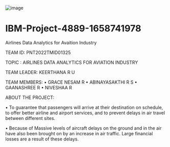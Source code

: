 ![image](https://user-images.githubusercontent.com/113972948/202466666-4ca13dbd-975b-46e5-be57-7150e9741dd1.png)

# IBM-Project-4889-1658741978


Airlines Data Analytics for Avaition Industry
 
 
 TEAM ID: PNT2022TMID01325
 
 TOPIC : AIRLINES DATA ANALYTICS FOR AVIATION INDUSTRY

TEAM LEADER:
  KEERTHANA R U


TEAM MEMBERS:
•	GRACE NESAM R
•	ABINAYASAKTHI R S
•	GAANASHREE R
•	NIVESHAA R


ABOUT THE PROJECT:
  
  
  • To guarantee that passengers will arrive at their destination on schedule, to offer better airline and airport services, and to prevent delays in air travel between   different sites.
 
 
 • Because of Massive levels of aircraft delays on the ground and in the air have also been brought on by an increase in air traffic. Large financial losses are a result of these delays.

